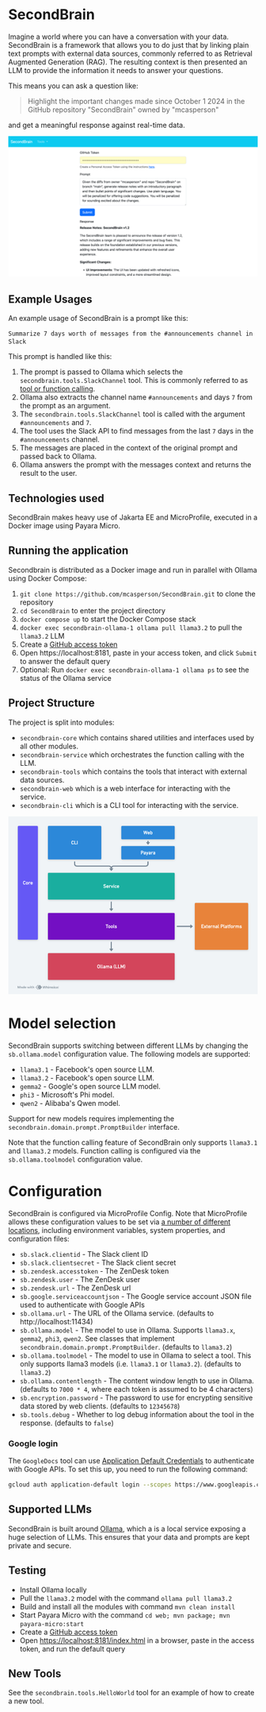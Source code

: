 # SecondBrain

Imagine a world where you can have a conversation with your data. SecondBrain is a framework that allows you to do just
that by linking plain text prompts with external data sources, commonly referred to as Retrieval Augmented Generation
(RAG). The resulting context is then presented an LLM to provide the information it needs to answer your questions.

This means you can ask a question like:

> Highlight the important changes made since October 1 2024 in the GitHub repository "SecondBrain" owned by "mcasperson"

and get a meaningful response against real-time data.

![Screenshot](screenshot.png)

## Example Usages

An example usage of SecondBrain is a prompt like this:

```
Summarize 7 days worth of messages from the #announcements channel in Slack
```

This prompt is handled like this:

1. The prompt is passed to Ollama which selects the `secondbrain.tools.SlackChannel` tool. This is commonly referred to
   as [tool or function calling](https://www.llama.com/docs/model-cards-and-prompt-formats/llama3_2/#-tool-calling-(1b/3b)-).
2. Ollama also extracts the channel name `#announcements` and days `7` from the prompt as an argument.
3. The `secondbrain.tools.SlackChannel` tool is called with the argument `#announcements` and `7`.
4. The tool uses the Slack API to find messages from the last `7` days in the `#announcements` channel.
5. The messages are placed in the context of the original prompt and passed back to Ollama.
6. Ollama answers the prompt with the messages context and returns the result to the user.

## Technologies used

SecondBrain makes heavy use of Jakarta EE and MicroProfile, executed in a Docker image using Payara Micro.

## Running the application

Secondbrain is distributed as a Docker image and run in parallel with Ollama using Docker Compose:

1. `git clone https://github.com/mcasperson/SecondBrain.git` to clone the repository
2. `cd SecondBrain` to enter the project directory
3. `docker compose up` to start the Docker Compose stack
4. `docker exec secondbrain-ollama-1 ollama pull llama3.2` to pull the `llama3.2` LLM
5. Create
   a [GitHub access token](https://docs.github.com/en/authentication/keeping-your-account-and-data-secure/managing-your-personal-access-tokens)
6. Open https://localhost:8181, paste in your access token, and click `Submit` to answer the default query
7. Optional: Run `docker exec secondbrain-ollama-1 ollama ps` to see the status of the Ollama service

## Project Structure

The project is split into modules:

* `secondbrain-core` which contains shared utilities and interfaces used by all other modules.
* `secondbrain-service` which orchestrates the function calling with the LLM.
* `secondbrain-tools` which contains the tools that interact with external data sources.
* `secondbrain-web` which is a web interface for interacting with the service.
* `secondbrain-cli` which is a CLI tool for interacting with the service.

![Architecture](architecture.png)

# Model selection

SecondBrain supports switching between different LLMs by changing the `sb.ollama.model` configuration value. The
following models are supported:

* `llama3.1` - Facebook's open source LLM.
* `llama3.2` - Facebook's open source LLM.
* `gemma2` - Google's open source LLM model.
* `phi3` - Microsoft's Phi model.
* `qwen2` - Alibaba's Qwen model.

Support for new models requires implementing the `secondbrain.domain.prompt.PromptBuilder` interface.

Note that the function calling feature of SecondBrain only supports `llama3.1` and `llama3.2` models. Function calling
is configured via the `sb.ollama.toolmodel` configuration value.

# Configuration

SecondBrain is configured via MicroProfile Config. Note that MicroProfile allows these configuration values to be set
via [a number of different locations](https://smallrye.io/smallrye-config/Main/config/getting-started/), including
environment variables, system properties, and configuration files:

* `sb.slack.clientid` - The Slack client ID
* `sb.slack.clientsecret` - The Slack client secret
* `sb.zendesk.accesstoken` - The ZenDesk token
* `sb.zendesk.user` - The ZenDesk user
* `sb.zendesk.url` - The ZenDesk url
* `sb.google.serviceaccountjson` - The Google service account JSON file used to authenticate with Google APIs
* `sb.ollama.url` - The URL of the Ollama service. (defaults to http://localhost:11434)
* `sb.ollama.model` - The model to use in Ollama. Supports `llama3.x`, `gemma2`, `phi3`, `qwen2`. See classes that
  implement `secondbrain.domain.prompt.PromptBuilder`. (defaults to `llama3.2`)
* `sb.ollama.toolmodel` - The model to use in Ollama to select a tool. This only supports llama3 models (i.e. `llama3.1`
  or `llama3.2`). (defaults to `llama3.2`)
* `sb.ollama.contentlength` - The content window length to use in Ollama. (defaults to `7000 * 4`, where each token is
  assumed to be 4 characters)
* `sb.encryption.password` - The password to use for encrypting sensitive data stored by web clients. (defaults to
  `12345678`)
* `sb.tools.debug` - Whether to log debug information about the tool in the response. (defaults to `false`)

### Google login

The `GoogleDocs` tool can
use [Application Default Credentials](https://cloud.google.com/docs/authentication/application-default-credentials) to
authenticate with Google APIs. To set this up, you need to run the following command:

```bash
gcloud auth application-default login --scopes https://www.googleapis.com/auth/documents.readonly,https://www.googleapis.com/auth/cloud-platform --client-id-file ~/Downloads/client.json
```

## Supported LLMs

SecondBrain is built around [Ollama](https://ollama.com/), which a is a local service exposing a huge selection of LLMs.
This ensures that your data and prompts are kept private and secure.

## Testing

* Install Ollama locally
* Pull the `llama3.2` model with the command `ollama pull llama3.2`
* Build and install all the modules with command `mvn clean install`
* Start Payara Micro with the command `cd web; mvn package; mvn payara-micro:start`
* Create
  a [GitHub access token](https://docs.github.com/en/authentication/keeping-your-account-and-data-secure/managing-your-personal-access-tokens)
* Open [https://localhost:8181/index.html](https://localhost:8181/index.html) in a browser, paste in the access token,
  and run the default query

## New Tools

See the `secondbrain.tools.HelloWorld` tool for an example of how to create a new tool.